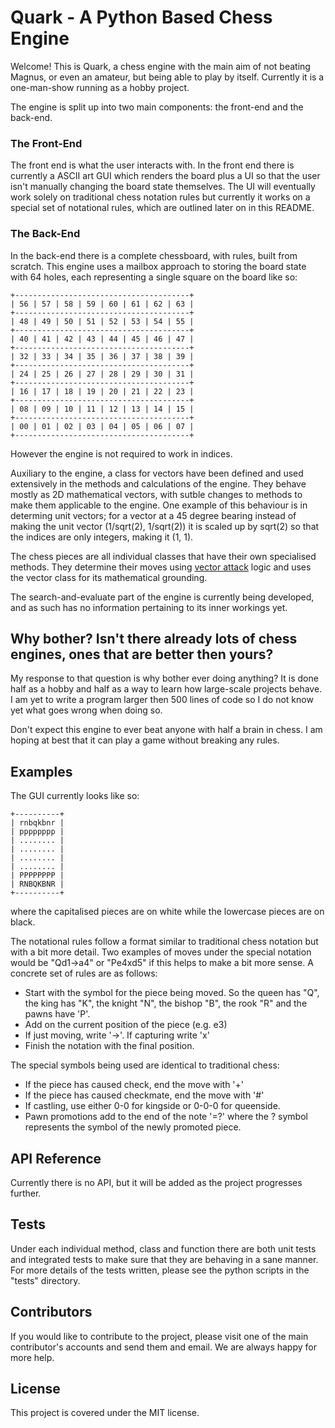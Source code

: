 # Quark - A Python Based Chess Engine

Welcome! This is Quark, a chess engine with the main aim of not beating Magnus, or even an amateur, but being able to play by itself. Currently it is a one-man-show running as a hobby project.

The engine is split up into two main components: the front-end and the back-end.

### The Front-End
The front end is what the user interacts with. In the front end there is currently a ASCII art GUI which renders the board plus a UI so that the user isn't manually changing the board state themselves. The UI will eventually work solely on traditional chess notation rules but currently it works on a special set of notational rules, which are outlined later on in this README.

### The Back-End
In the back-end there is a complete chessboard, with rules, built from scratch. This engine uses a mailbox approach to storing the board state with 64 holes, each representing a single square on the board like so:

<!-- language: lang-none -->
    +---------------------------------------+
    | 56 | 57 | 58 | 59 | 60 | 61 | 62 | 63 |
    +---------------------------------------+
    | 48 | 49 | 50 | 51 | 52 | 53 | 54 | 55 |
    +---------------------------------------+
    | 40 | 41 | 42 | 43 | 44 | 45 | 46 | 47 |
    +---------------------------------------+
    | 32 | 33 | 34 | 35 | 36 | 37 | 38 | 39 |
    +---------------------------------------+
    | 24 | 25 | 26 | 27 | 28 | 29 | 30 | 31 |
    +---------------------------------------+
    | 16 | 17 | 18 | 19 | 20 | 21 | 22 | 23 |
    +---------------------------------------+
    | 08 | 09 | 10 | 11 | 12 | 13 | 14 | 15 |
    +---------------------------------------+
    | 00 | 01 | 02 | 03 | 04 | 05 | 06 | 07 |
    +---------------------------------------+

However the engine is not required to work in indices.

Auxiliary to the engine, a class for vectors have been defined and used extensively in the methods and calculations of the engine. They behave mostly as 2D mathematical vectors, with sutble changes to methods to make them applicable to the engine. One example of this behaviour is in determing unit vectors; for a vector at a 45 degree bearing instead of making the unit vector (1/sqrt(2), 1/sqrt(2)) it is scaled up by sqrt(2) so that the indices are only integers, making it (1, 1).

The chess pieces are all individual classes that have their own specialised methods. They determine their moves using [vector attack](https://chessprogramming.wikispaces.com/Vector+Attacks) logic and uses the vector class for its mathematical grounding.

The search-and-evaluate part of the engine is currently being developed, and as such has no information pertaining to its inner workings yet.

## Why bother? Isn't there already lots of chess engines, ones that are better then yours?

My response to that question is why bother ever doing anything? It is done half as a hobby and half as a way to learn how large-scale projects behave. I am yet to write a program larger then 500 lines of code so I do not know yet what goes wrong when doing so.

Don't expect this engine to ever beat anyone with half a brain in chess. I am hoping at best that it can play a game without breaking any rules.

## Examples

The GUI currently looks like so:
<!-- language: lang-none -->
    +----------+
    | rnbqkbnr |
    | pppppppp |
    | ........ |
    | ........ |
    | ........ |
    | ........ |
    | PPPPPPPP |
    | RNBQKBNR |
    +----------+

where the capitalised pieces are on white while the lowercase pieces are on black.

The notational rules follow a format similar to traditional chess notation but with a bit more detail. Two examples of moves under the special notation would be "Qd1->a4" or "Pe4xd5" if this helps to make a bit more sense. A concrete set of rules are as follows:
  - Start with the symbol for the piece being moved. So the queen has "Q", the king has "K", the knight "N", the bishop "B", the rook "R" and the pawns have 'P'.
  - Add on the current position of the piece (e.g. e3)
  - If just moving, write '->'. If capturing write 'x'
  - Finish the notation with the final position.

The special symbols being used are identical to traditional chess:
  - If the piece has caused check, end the move with '+'
  - If the piece has caused checkmate, end the move with '#'
  - If castling, use either 0-0 for kingside or 0-0-0 for queenside.
  - Pawn promotions add to the end of the note '=?' where the ? symbol represents the symbol of the newly promoted piece.

## API Reference

Currently there is no API, but it will be added as the project progresses further.

## Tests

Under each individual method, class and function there are both unit tests and integrated tests to make sure that they are behaving in a sane manner. For more details of the tests written, please see the python scripts in the "tests" directory.

## Contributors

If you would like to contribute to the project, please visit one of the main contributor's accounts and send them and email. We are always happy for more help.

## License

This project is covered under the MIT license.
